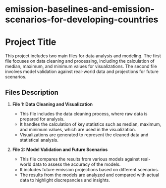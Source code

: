 # emission-baselines-and-emission-scenarios-for-developing-countries
# Project Title

This project includes two main files for data analysis and modeling. The first file focuses on data cleaning and processing, including the calculation of median, maximum, and minimum values for visualizations. The second file involves model validation against real-world data and projections for future scenarios.

## Files Description

1. **File 1: Data Cleaning and Visualization**
   - This file includes the data cleaning process, where raw data is prepared for analysis.
   - It handles the calculation of key statistics such as median, maximum, and minimum values, which are used in the visualization.
   - Visualizations are generated to represent the cleaned data and statistical analysis.

2. **File 2: Model Validation and Future Scenarios**
   - This file compares the results from various models against real-world data to assess the accuracy of the models.
   - It includes future emission projections based on different scenarios.
   - The results from the models are analyzed and compared with actual data to highlight discrepancies and insights.

